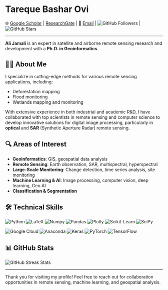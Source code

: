 # Tareque Bashar Ovi

🌐 [Google Scholar](https://scholar.google.com/citations?user=amnpQ4YAAAAJ&hl=en) | [ResearchGate](https://www.researchgate.net/profile/Tareque-Ovi) | 📧 [Email](ovitareque@gmail.com) | ![GitHub Followers](https://img.shields.io/github/followers/username?label=Followers) | ![GitHub Stars](https://img.shields.io/github/stars/username?label=Stars)

---

**Ali Jamali** is an expert in satellite and airborne remote sensing research and development with a **Ph.D. in Geoinformatics**.

## 🧑‍💼 About Me
I specialize in cutting-edge methods for various remote sensing applications, including:

- Deforestation mapping
- Flood monitoring
- Wetlands mapping and monitoring

With extensive experience in both industrial and academic R&D, I have collaborated with top scientists in remote sensing and computer science to develop innovative solutions for digital image processing, particularly in **optical** and **SAR** (Synthetic Aperture Radar) remote sensing.

## 🔍 Areas of Interest
- **Geoinformatics**: GIS, geospatial data analysis
- **Remote Sensing**: Earth observation, SAR, multispectral, hyperspectral
- **Large-Scale Monitoring**: Change detection, time series analysis, site monitoring
- **Machine Learning & AI**: Image processing, computer vision, deep learning, Geo AI
- **Classification & Segmentation**

## 🛠️ Technical Skills
![Python](https://img.shields.io/badge/Python-blue) ![LaTeX](https://img.shields.io/badge/LaTeX-green) ![Numpy](https://img.shields.io/badge/NumPy-blue) ![Pandas](https://img.shields.io/badge/Pandas-purple) ![Plotly](https://img.shields.io/badge/Plotly-orange) ![Scikit-Learn](https://img.shields.io/badge/Scikit--Learn-yellow) ![SciPy](https://img.shields.io/badge/SciPy-blue)

![Google Cloud](https://img.shields.io/badge/Google%20Cloud-gray) ![Anaconda](https://img.shields.io/badge/Anaconda-green) ![Keras](https://img.shields.io/badge/Keras-red) ![PyTorch](https://img.shields.io/badge/PyTorch-orange) ![TensorFlow](https://img.shields.io/badge/TensorFlow-blue)

## 📊 GitHub Stats
![GitHub Streak Stats](https://streak-stats.demolab.com/?user=username)

---

Thank you for visiting my profile! Feel free to reach out for collaboration opportunities in remote sensing, machine learning, and geospatial analysis.

